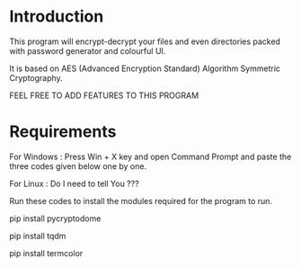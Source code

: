 # Introduction

This program will encrypt-decrypt your files and even directories packed with password generator and colourful UI.

It is based on AES (Advanced Encryption Standard) Algorithm Symmetric Cryptography.

FEEL FREE TO ADD FEATURES TO THIS PROGRAM

# Requirements

For Windows : Press Win + X key and open Command Prompt and paste the three codes given below one by one.

For Linux : Do I need to tell You ???

Run these codes to install the modules required for the program to run.

pip install pycryptodome

pip install tqdm

pip install termcolor

